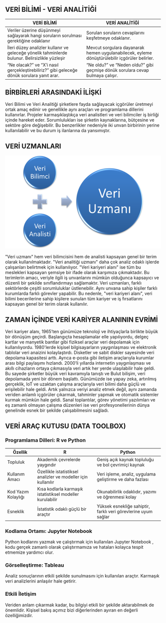 ## VERİ BİLİMİ - VERİ ANALİTİĞİ

| VERİ BİLİMİ                                                                                    | VERİ ANALİTİĞİ                                                                                |
| ---------------------------------------------------------------------------------------------- | --------------------------------------------------------------------------------------------- |
| Veriler üzerine düşünmeyi sağlayarak hangi soruların sorulması gerektiğine odaklanır           | Sorulan soruların cevaplarını keşfetmeye odaklanır.                                           |
| İleri düzey analizler kullanır ve geleceğe yönelik tahminlerde bulunur. Belirsizlikle yüzleşir | Mevcut sorgulara dayanarak hemen uygulanabilecek, eyleme dönüştürülebilir içgörüler belirler. |
| “Ne olacak?” ve “X’i nasıl gerçekleştirebiliriz?” gibi geleceğe dönük sorulara yanıt arar.     | “Ne oldu?” ve “Neden oldu?” gibi geçmişe dönük sorulara cevap bulmaya çalışır.                |

## BİRBİRLERİ ARASINDAKİ İLİŞKİ

Veri Bilimi ve Veri Analitiği şirketlere fayda sağlayacak içgörüler üretmeyi ortak amaç edinir ve genellikle aynı araçları ve programlama dillerini kullanırlar. Projeler karmaşıklaştıkça veri analistleri ve veri bilimciler iş birliği içinde hareket eder. Sorumlulukları ise şirketin kaynaklarına, bütçesine ve sektöre göre değişebilir. Bu benzerlikler nedeniyle iki unvan birbirinin yerine kullanılabilir ve bu durum iş ilanlarına da yansımıştır.

## VERİ UZMANLARI

![Veri uzmanı](resim1.png)

"Veri uzmanı" hem veri bilimcisini hem de analisti kapsayan genel bir terim olarak kullanılmaktadır. "Veri analitiği uzmanı" daha çok analiz odaklı işlerde çalışanları belirtmek için kullanılıyor. "Veri kariyeri alanı" ise tüm bu meslekleri kapsayan şemsiye bir ifade olarak karşımıza çıkmaktadır. Bu terimlerin amacı, veriyle ilgili iş unvanlarını mümkün olduğunca kapsayıcı ve düzenli bir şekilde sınıflandırmayı sağlamaktır.
Veri uzmanları, farklı sektörlerde çeşitli sorumluluklar üstlenebilir. Aynı unvana sahip kişiler farklı kurumlarda farklı görevler yapabilir. Bu nedenle, "veri kariyeri alanı", veri bilimi becerilerine sahip kişilere sunulan tüm kariyer ve iş fırsatlarını kapsayan genel bir terim olarak kullanılır.

## ZAMAN İÇİNDE VERİ KARİYER ALANININ EVRİMİ

Veri kariyer alanı, 1965’ten günümüze teknoloji ve ihtiyaçlarla birlikte büyük bir dönüşüm geçirdi. Başlangıçta hesaplamalar elle yapılıyordu, delgeç kartlar ve manyetik bantlar gibi fiziksel araçlar veri depolamak için kullanılıyordu. 1980'lerde kişisel bilgisayarların yaygınlaşması ve elektronik tablolar veri anaizini kolaylaştırdı. Disketler ve sabit diskler sayesinde veri depolama kapasitesi arttı. Ayrıca e-posta gibi iletişim araçlarıyla kurumlar arası bilgi paylaşımı hızlandı. 2000’li yıllarda internetin yaygınlaşması ve akıllı cihazların ortaya çıkmasıyla veri artık her yerde ulaşılabilir hale geldi. Bu sayede şirketler büyük veri kavramıyla tanıştı ve Bulut bilişim, veri depolamada yeni bir dönem başlattı. Günümüzde ise yapay zeka, artırılmış gerçeklik, IoT ve uzaktan çalışma araçlarıyla veri bilimi daha güçlü ve erişilebilir hale geldi. Artık yalnızca veriyi analiz etmek değil, aynı zamanda veriden anlamlı içgörüler çıkarmak, tahminler yapmak ve otomatik sistemler kurmak mümkün hale geldi. Sanal toplantılar, görev yönetimi yazılımları ve eş zamanlı olmayan çalışma düzenleri ise veri profesyonellerinin dünya genelinde esnek bir şekilde çalışabilmesini sağladı.

## VERİ ARAÇ KUTUSU (DATA TOOLBOX)

### Programlama Dilleri: R ve Python

| Özellik             | R                                                             | Python                                                         |
| ------------------- | ------------------------------------------------------------- | -------------------------------------------------------------- |
| Topluluk            | Akademik çevrelerde yaygındır                                 | Geniş açık kaynak topluluğu ve bol çevrimiçi kaynak            |
| Kullanım Amacı      | Özellikle istatistiksel analizler ve modeller için kullanılır | Veri işleme, analiz, uygulama geliştirme ve daha fazlası       |
| Kod Yazım Kolaylığı | Kısa kodlarla karmaşık istatistiksel modeller kurulabilir     | Okunabilirlik odaklıdır, yazımı ve öğrenmesi kolay             |
| Esneklik            | İstatistik odaklı güçlü bir araçtır                           | Yüksek esnekliğe sahiptir, farklı veri görevlerine uyum sağlar |

### Kodlama Ortamı: Jupyter Notebook

Python kodlarını yazmak ve çalıştırmak için kullanılan Jupyter Notebook , kodu gerçek zamanlı olarak çalıştırmamıza ve hataları kolayca tespit etmemize yardımcı olur.

### Görselleştirme: Tableau

Analiz sonuçlarının etkili şekilde sunulmasını için kullanılan araçtır. Karmaşık veri analizlerini anlaşılır hale getirir.

### Etkili İletişim

Veriden anlam çıkarmak kadar, bu bilgiyi etkili bir şekilde aktarabilmek de önemlidir. Kişisel bakış açımız bizi diğerlerinden ayıran en değerli özelliğimizdir.
